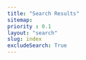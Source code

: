 ```yaml
---
title: "Search Results"
sitemap:
priority : 0.1
layout: "search"
slug: index
excludeSearch: True
---
```

